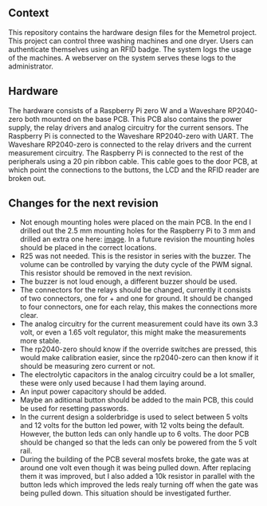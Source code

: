 ## Context
This repository contains the hardware design files for the Memetrol project. This project can control three washing machines and one dryer. Users can authenticate themselves using an RFID badge. The system logs the usage of the machines. A webserver on the system serves these logs to the administrator.

## Hardware
The hardware consists of a Raspberry Pi zero W and a Waveshare RP2040-zero both mounted on the base PCB. This PCB also contains the power supply, the relay drivers and analog circuitry for the current sensors. The Raspberry Pi is connected to the Waveshare RP2040-zero with UART. The Waveshare RP2040-zero is connected to the relay drivers and the current measurement circuitry. The Raspberry Pi is connected to the rest of the peripherals using a 20 pin ribbon cable. This cable goes to the door PCB, at which point the connections to the buttons, the LCD and the RFID reader are broken out.

## Changes for the next revision
- Not enough mounting holes were placed on the main PCB. In the end I drilled out the 2.5 mm mounting holes for the Raspberry Pi to 3 mm and drilled an extra one here: [image](extra_hole_location.png). In a future revision the mounting holes should be placed in the correct locations.
- R25 was not needed. This is the resistor in series with the buzzer. The volume can be controlled by varying the duty cycle of the PWM signal. This resistor should be removed in the next revision.
- The buzzer is not loud enough, a different buzzer should be used.
- The connectors for the relays should be changed, currently it consists of two connectors, one for + and one for ground. It should be changed to four connectors, one for each relay, this makes the connections more clear.
- The analog circuitry for the current measurement could have its own 3.3 volt, or even a 1.65 volt regulator, this might make the measurements more stable.
- The rp2040-zero should know if the override switches are pressed, this would make calibration easier, since the rp2040-zero can then know if it should be measuring zero current or not.
- The electrolytic capacitors in the analog circuitry could be a lot smaller, these were only used because I had them laying around.
- An input power capacitory should be added.
- Maybe an aditional button should be added to the main PCB, this could be used for resetting passwords.
- In the current design a solderbridge is used to select between 5 volts and 12 volts for the button led power, with 12 volts being the default. However, the button leds can only handle up to 6 volts. The door PCB should be changed so that the leds can only be powered from the 5 volt rail.
- During the building of the PCB several mosfets broke, the gate was at around one volt even though it was being pulled down. After replacing them it was improved, but I also added a 10k resistor in parallel with the button leds which improved the leds realy turning off when the gate was being pulled down. This situation should be investigated further.
